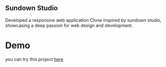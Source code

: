 ## Sundown Studio
Developed a responsive web application Clone inspired by sundown studio, showcasing a deep passion for web design and development.
# Demo
you can try this project [here](https://krishpm758.github.io/Sundown-Studio/)
